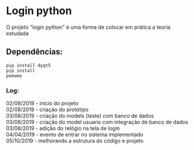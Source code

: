 # Login python
O projeto "login python" é uma forma de colocar em prática a teoria estudada 

## Dependências:
<code>pip install dyqt5</code><br/>
<code>pip install peewee</code>

### Log:
02/08/2019 - início do projeto <br/>
02/08/2019 - criação do protótipo <br/>
03/08/2019 - criação do models (teste) com banco de dados <br/>
03/08/2019 - criação do model usuario com integração de banco de dados<br/>
03/08/2019 - adição do relógio na tela de login<br/> 
04/04/2019 - evento de entrar no sistema implementado<br/>
05/10/2019 - melhorando a estrutura do código e projeto<br/>
